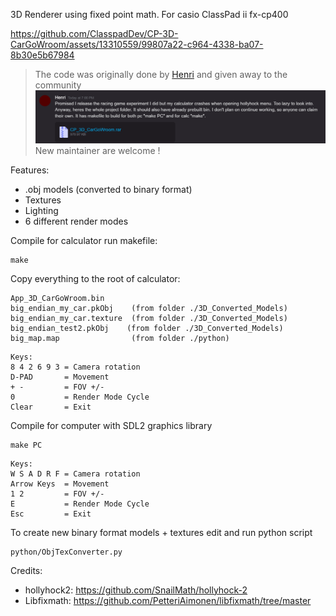3D Renderer using fixed point math. For casio ClassPad ii fx-cp400


https://github.com/ClasspadDev/CP-3D-CarGoWroom/assets/13310559/99807a22-c964-4338-ba07-8b30e5b67984

> The code was originally done by [Henri](https://github.com/im-henri/) and given away to the community
![legacy.png](docs/legacy.png)
New maintainer are welcome ! 


Features:
- .obj models (converted to binary format)
- Textures
- Lighting
- 6 different render modes

Compile for calculator run makefile:
```
make
```
Copy everything to the root of calculator:
```
App_3D_CarGoWroom.bin
big_endian_my_car.pkObj    (from folder ./3D_Converted_Models)
big_endian_my_car.texture  (from folder ./3D_Converted_Models)
big_endian_test2.pkObj    (from folder ./3D_Converted_Models)
big_map.map                (from folder ./python)
```


```
Keys:
8 4 2 6 9 3 = Camera rotation
D-PAD       = Movement
+ -         = FOV +/-
0           = Render Mode Cycle
Clear       = Exit
```


Compile for computer with SDL2 graphics library
```
make PC
```
```
Keys:
W S A D R F = Camera rotation
Arrow Keys  = Movement
1 2         = FOV +/-
E           = Render Mode Cycle
Esc         = Exit
```



To create new binary format models + textures edit and run python script
```
python/ObjTexConverter.py
```

Credits:
- hollyhock2: https://github.com/SnailMath/hollyhock-2
- Libfixmath: https://github.com/PetteriAimonen/libfixmath/tree/master
